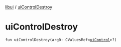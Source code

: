 [libui](README.md) / [uiControlDestroy](ui-control-destroy.md)

# uiControlDestroy

`fun uiControlDestroy(arg0: CValuesRef<`[`uiControl`](ui-control/README.md)`>?)`
